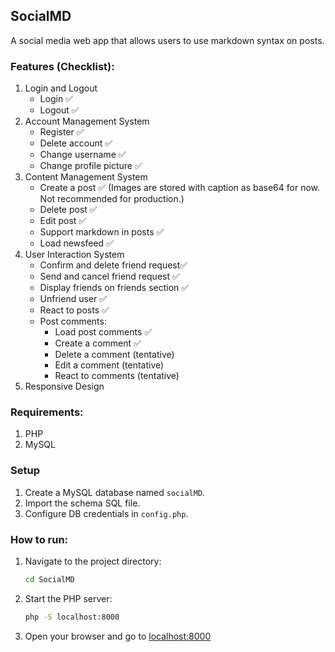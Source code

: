 ## SocialMD
A social media web app that allows users to use markdown syntax on posts.

### Features (Checklist):
1. Login and Logout
   - Login ✅
   - Logout ✅
2. Account Management System
   - Register ✅
   - Delete account ✅
   - Change username ✅
   - Change profile picture ✅
3. Content Management System
   - Create a post ✅ (Images are stored with caption as base64 for now. Not recommended for production.)
   - Delete post ✅
   - Edit post ✅
   - Support markdown in posts ✅
   - Load newsfeed ✅
4. User Interaction System
   - Confirm and delete friend request✅
   - Send and cancel friend request ✅
   - Display friends on friends section ✅
   - Unfriend user ✅
   - React to posts ✅
   - Post comments:
      - Load post comments ✅
      - Create a comment ✅
      - Delete a comment (tentative)
      - Edit a comment (tentative)
      - React to comments (tentative)
5. Responsive Design

### Requirements:
1. PHP
2. MySQL

### Setup
1. Create a MySQL database named `socialMD`.
2. Import the schema SQL file.
3. Configure DB credentials in `config.php`.

### How to run:
1. Navigate to the project directory:
   ```bash
   cd SocialMD
   ```
2. Start the PHP server:
   ```bash
   php -S localhost:8000
   ```
3. Open your browser and go to [localhost:8000](http://localhost:8000)
